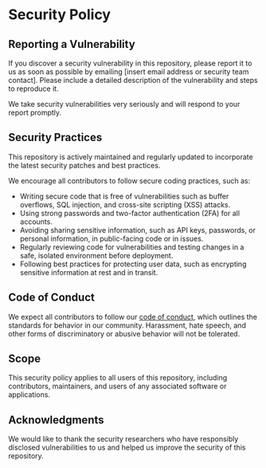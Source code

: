 # Security Policy

## Reporting a Vulnerability

If you discover a security vulnerability in this repository, please report it to us as soon as possible by emailing [insert email address or security team contact]. Please include a detailed description of the vulnerability and steps to reproduce it.

We take security vulnerabilities very seriously and will respond to your report promptly.

## Security Practices

This repository is actively maintained and regularly updated to incorporate the latest security patches and best practices.

We encourage all contributors to follow secure coding practices, such as:

- Writing secure code that is free of vulnerabilities such as buffer overflows, SQL injection, and cross-site scripting (XSS) attacks.
- Using strong passwords and two-factor authentication (2FA) for all accounts.
- Avoiding sharing sensitive information, such as API keys, passwords, or personal information, in public-facing code or in issues.
- Regularly reviewing code for vulnerabilities and testing changes in a safe, isolated environment before deployment.
- Following best practices for protecting user data, such as encrypting sensitive information at rest and in transit.

## Code of Conduct

We expect all contributors to follow our [code of conduct](CODE_OF_CONDUCT.md), which outlines the standards for behavior in our community. Harassment, hate speech, and other forms of discriminatory or abusive behavior will not be tolerated.

## Scope

This security policy applies to all users of this repository, including contributors, maintainers, and users of any associated software or applications.

## Acknowledgments

We would like to thank the security researchers who have responsibly disclosed vulnerabilities to us and helped us improve the security of this repository.
